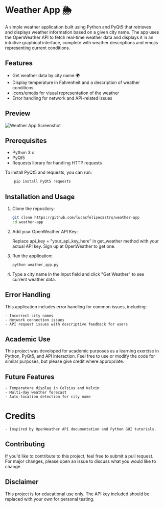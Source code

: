 # Weather App 🌦️

A simple weather application built using Python and PyQt5 that retrieves and displays weather information based on a given city name. The app uses the OpenWeather API to fetch real-time weather data and displays it in an intuitive graphical interface, complete with weather descriptions and emojis representing current conditions.

## Features

- Get weather data by city name 🌍
- Display temperature in Fahrenheit and a description of weather conditions
- Icons/emojis for visual representation of the weather
- Error handling for network and API-related issues

## Preview

![Weather App Screenshot](assets/preview_image.png) 

## Prerequisites

- Python 3.x
- PyQt5
- Requests library for handling HTTP requests

To install PyQt5 and requests, you can run:

```bash
    pip install PyQt5 requests
```

## Installation and Usage

1. Clone the repository:

    ```bash
    git clone https://github.com/lucasfelipecastro/weather-app
    cd weather-app
    ```
    
    
2. Add your OpenWeather API Key:

    Replace api_key = "your_api_key_here" in get_weather method with your actual API key. Sign up at OpenWeather to get one.

3. Run the application:
    
    ```bash
    python weather_app.py
    ```

4. Type a city name in the input field and click "Get Weather" to see current weather data.

## Error Handling

This application includes error handling for common issues, including:

    - Incorrect city names
    - Network connection issues
    - API request issues with descriptive feedback for users

## Academic Use

This project was developed for academic purposes as a learning exercise in Python, PyQt5, and API interaction. Feel free to use or modify the code for similar purposes, but please give credit where appropriate.

## Future Features
    - Temperature display in Celsius and Kelvin
    - Multi-day weather forecast
    - Auto-location detection for city name

# Credits
    - Inspired by OpenWeather API documentation and Python GUI tutorials.
## Contributing

If you'd like to contribute to this project, feel free to submit a pull request. For major changes, please open an issue to discuss what you would like to change.

## Disclaimer

This project is for educational use only. The API key included should be replaced with your own for personal testing.
